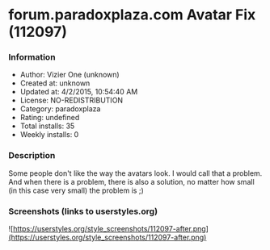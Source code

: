 # forum.paradoxplaza.com Avatar Fix (112097)

### Information
- Author: Vizier One (unknown)
- Created at: unknown
- Updated at: 4/2/2015, 10:54:40 AM
- License: NO-REDISTRIBUTION
- Category: paradoxplaza
- Rating: undefined
- Total installs: 35
- Weekly installs: 0


### Description
Some people don't like the way the avatars look. I would call that a problem. And when there is a problem, there is also a solution, no matter how small (in this case very small) the problem is ;)


### Screenshots (links to userstyles.org)
![https://userstyles.org/style_screenshots/112097-after.png](https://userstyles.org/style_screenshots/112097-after.png)


